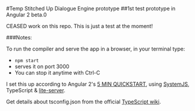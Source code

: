 #Temp Stitched Up Dialogue Engine prototype
##1st test prototype in Angular 2 beta.0

CEASED work on this repo.
This is just a test at the moment!

###Notes:

To run the compiler and serve the app in a browser, in your terminal type:
* `npm start`
* serves it on port 3000
* You can stop it anytime with Ctrl-C

I set this up according to Angular 2's [5 MIN QUICKSTART](https://angular.io/docs/ts/latest/quickstart.html), using [SystemJS](https://github.com/systemjs/systemjs), TypeScript & [lite-server](https://www.npmjs.com/package/lite-server).

Get details about tsconfig.json from the official [TypeScript wiki](https://github.com/Microsoft/TypeScript/wiki/tsconfig.json).
